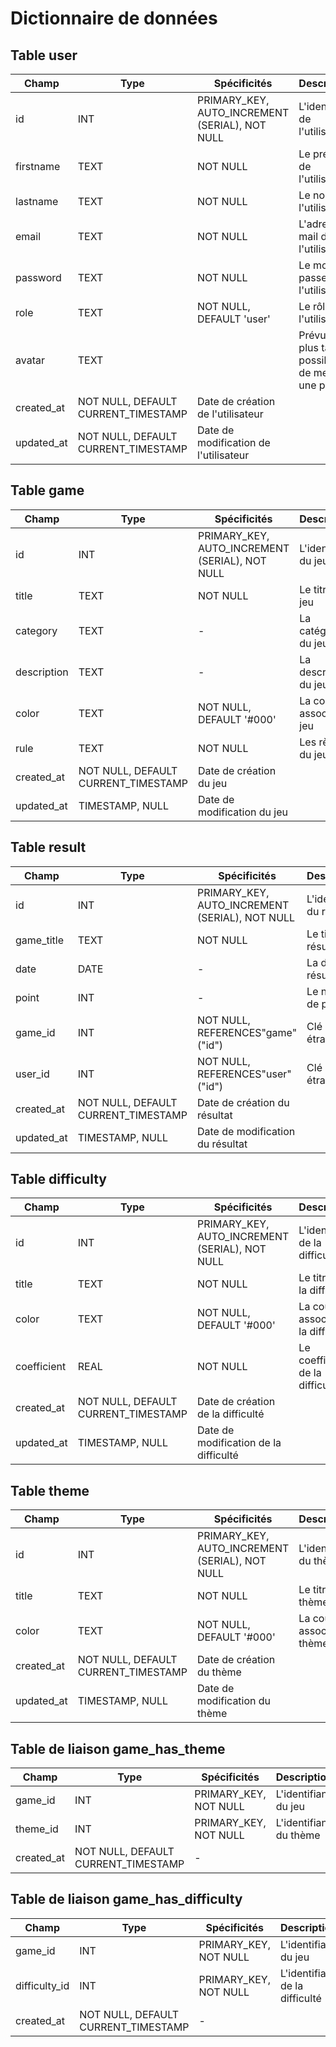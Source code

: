 # Dictionnaire de données

## Table user

| Champ | Type | Spécificités | Description |
|-------|------|--------------|-------------|
|  id   |  INT | PRIMARY_KEY, AUTO_INCREMENT (SERIAL), NOT NULL | L'identifiant de l'utilisateur |
|  firstname | TEXT | NOT NULL | Le prénom de l'utilisateur |
|  lastname | TEXT | NOT NULL | Le nom de l'utilisateur |
|  email | TEXT | NOT NULL | L'adresse mail de l'utilisateur |
|  password | TEXT | NOT NULL | Le mot de passe de l'utilisateur |
|  role | TEXT | NOT NULL, DEFAULT 'user' | Le rôle de l'utilisateur |
|  avatar | TEXT | | Prévu pour plus tard, possibilité de mettre une photo |
|  created_at | NOT NULL, DEFAULT CURRENT_TIMESTAMP | Date de création de l'utilisateur |
|  updated_at | NOT NULL, DEFAULT CURRENT_TIMESTAMP | Date de modification de l'utilisateur |



## Table game

| Champ | Type | Spécificités | Description |
|-------|------|--------------|-------------|
|  id   |  INT | PRIMARY_KEY, AUTO_INCREMENT (SERIAL), NOT NULL | L'identifiant du jeu |
|  title | TEXT | NOT NULL | Le titre du jeu |
|  category | TEXT | - | La catégorie du jeu |
|  description | TEXT | - | La description du jeu |
|  color | TEXT | NOT NULL, DEFAULT '#000' | La couleur associé au jeu |
|  rule | TEXT | NOT NULL | Les règles du jeu |
|  created_at | NOT NULL, DEFAULT CURRENT_TIMESTAMP | Date de création du jeu |
|  updated_at | TIMESTAMP, NULL | Date de modification du jeu |



## Table result

| Champ | Type | Spécificités | Description |
|-------|------|--------------|-------------|
|  id   |  INT | PRIMARY_KEY, AUTO_INCREMENT (SERIAL), NOT NULL | L'identifiant du résultat |
|  game_title | TEXT | NOT NULL | Le titre du résultat |
|  date | DATE | - | La date du résultat |
|  point | INT | - | Le nombre de point |
|  game_id | INT | NOT NULL, REFERENCES"game"("id") | Clé étrangère |
|  user_id | INT | NOT NULL, REFERENCES"user"("id") | Clé étrangère |
|  created_at | NOT NULL, DEFAULT CURRENT_TIMESTAMP | Date de création du résultat |
|  updated_at | TIMESTAMP, NULL | Date de modification du résultat |


## Table difficulty

| Champ | Type | Spécificités | Description |
|-------|------|--------------|-------------|
|  id   |  INT | PRIMARY_KEY, AUTO_INCREMENT (SERIAL), NOT NULL | L'identifiant de la difficulté |
|  title | TEXT | NOT NULL | Le titre de la difficulté |
|  color | TEXT | NOT NULL, DEFAULT '#000' | La couleur associé de la difficulté |
|  coefficient | REAL | NOT NULL | Le coefficient de la difficulté |
|  created_at | NOT NULL, DEFAULT CURRENT_TIMESTAMP | Date de création de la difficulté |
|  updated_at | TIMESTAMP, NULL | Date de modification de la difficulté |


## Table theme

| Champ | Type | Spécificités | Description |
|-------|------|--------------|-------------|
|  id   |  INT | PRIMARY_KEY, AUTO_INCREMENT (SERIAL), NOT NULL | L'identifiant du thème |
|  title | TEXT | NOT NULL | Le titre du thème |
|  color | TEXT | NOT NULL, DEFAULT '#000' | La couleur associé du thème |
|  created_at | NOT NULL, DEFAULT CURRENT_TIMESTAMP | Date de création du thème |
|  updated_at | TIMESTAMP, NULL | Date de modification du thème |



## Table de liaison game_has_theme

| Champ | Type | Spécificités | Description |
|-------|------|--------------|-------------|
|  game_id   |  INT | PRIMARY_KEY, NOT NULL | L'identifiant du jeu |
|  theme_id | INT | PRIMARY_KEY, NOT NULL | L'identifiant du thème |
|  created_at | NOT NULL, DEFAULT CURRENT_TIMESTAMP | - |


## Table de liaison game_has_difficulty

| Champ | Type | Spécificités | Description |
|-------|------|--------------|-------------|
|  game_id   |  INT | PRIMARY_KEY, NOT NULL | L'identifiant du jeu |
|  difficulty_id | INT | PRIMARY_KEY, NOT NULL | L'identifiant de la difficulté |
|  created_at | NOT NULL, DEFAULT CURRENT_TIMESTAMP | - |